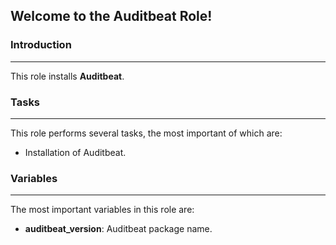## Welcome to the Auditbeat Role!

### Introduction

------

This role installs **Auditbeat**.

### Tasks

------

This role performs several tasks, the most important of which are:

- Installation of Auditbeat.

### Variables

------

The most important variables in this role are:

- **auditbeat_version**: Auditbeat package name.

